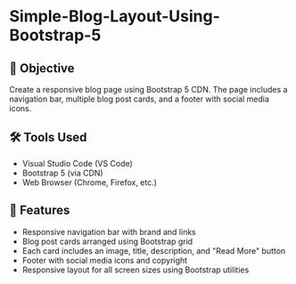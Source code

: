 # Simple-Blog-Layout-Using-Bootstrap-5

## 📌 Objective
Create a responsive blog page using Bootstrap 5 CDN. The page includes a navigation bar, multiple blog post cards, and a footer with social media icons.

## 🛠 Tools Used
- Visual Studio Code (VS Code)
- Bootstrap 5 (via CDN)
- Web Browser (Chrome, Firefox, etc.)

## 🚀 Features
- Responsive navigation bar with brand and links
- Blog post cards arranged using Bootstrap grid
- Each card includes an image, title, description, and "Read More" button
- Footer with social media icons and copyright
- Responsive layout for all screen sizes using Bootstrap utilities
